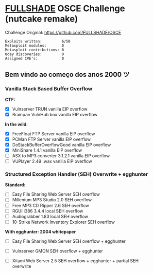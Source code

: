 # [FULLSHADE](https://github.com/FULLSHADE) OSCE Challenge (nutcake remake)

Challenge Original: https://github.com/FULLSHADE/OSCE

```
Exploits written:         6/50
Metasploit modules:       0
Metasploit contributions: 0
0day discoveries:         0
Assigned CVE's:           0
```

## Bem vindo ao começo dos anos 2000 ツ

### Vanilla Stack Based Buffer Overflow

**CTF:**

- [x] Vulnserver TRUN vanilla EIP overflow
- [x] Brainpan VulnHub box vanilla EIP overflow

**In the wild:**

- [x] FreeFloat FTP Server vanilla EIP overflow
- [x] PCMan FTP Server vanilla EIP overflow
- [x] DoStackBufferOverflowGood vanilla EIP overflow
- [x] MiniShare 1.4.1 vanilla EIP overflow
- [ ] ASX to MP3 converter 3.1.2.1 vanilla EIP overflow
- [ ] VUPlayer 2.49 .wax vanilla EIP overflow

### Structured Exception Handler (SEH) Overwrite + egghunter

**Standard:**

- [ ] Easy File Sharing Web Server SEH overflow
- [ ] Millenium MP3 Studio 2.0 SEH overflow
- [ ] Free MP3 CD Ripper 2.6 SEH overflow
- [ ] RGUI i386 3.4.4 local SEH overflow
- [ ] Audiograbber 1.83 local SEH overflow
- [ ] 10-Strike Network Inventory Explorer SEH overflow

**With egghunter: 2004 whitepaper**

- [ ] Easy File Sharing Web Server SEH overflow + egghunter
- [ ] Vulnserver GMON SEH overflow + egghunter
- [ ] Xitami Web Server 2.5 SEH overflow + egghunter + partial SEH overwrite













